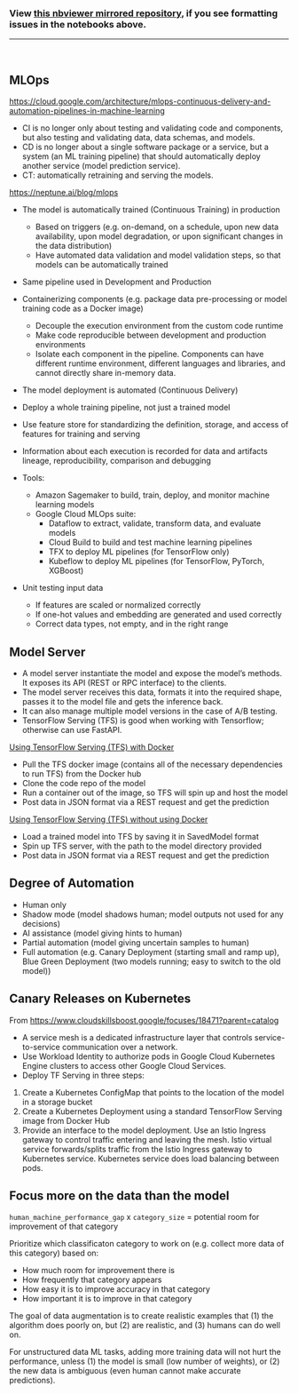 ### View [this nbviewer mirrored repository](https://nbviewer.org/github/kanru-wang/Coursera_MLOps), if you see formatting issues in the notebooks above.

--------------------------------

<br>

## MLOps

https://cloud.google.com/architecture/mlops-continuous-delivery-and-automation-pipelines-in-machine-learning

- CI is no longer only about testing and validating code and components, but also testing and validating data, data schemas, and models.
- CD is no longer about a single software package or a service, but a system (an ML training pipeline) that should automatically deploy another service (model prediction service).
- CT: automatically retraining and serving the models.

https://neptune.ai/blog/mlops

- The model is automatically trained (Continuous Training) in production
  - Based on triggers (e.g. on-demand, on a schedule, upon new data availability, upon model degradation, or upon significant changes in the data distribution)
  - Have automated data validation and model validation steps, so that models can be automatically trained
- Same pipeline used in Development and Production
- Containerizing components (e.g. package data pre-processing or model training code as a Docker image)
  - Decouple the execution environment from the custom code runtime
  - Make code reproducible between development and production environments
  - Isolate each component in the pipeline. Components can have different runtime environment, different languages and libraries, and cannot directly share in-memory data.
- The model deployment is automated (Continuous Delivery)
- Deploy a whole training pipeline, not just a trained model
- Use feature store for standardizing the definition, storage, and access of features for training and serving
- Information about each execution is recorded for data and artifacts lineage, reproducibility, comparison and debugging
- Tools:
  - Amazon Sagemaker to build, train, deploy, and monitor machine learning models
  - Google Cloud MLOps suite:
    - Dataflow to extract, validate, transform data, and evaluate models
    - Cloud Build to build and test machine learning pipelines
    - TFX to deploy ML pipelines (for TensorFlow only)
    - Kubeflow to deploy ML pipelines (for TensorFlow, PyTorch, XGBoost)

- Unit testing input data
  - If features are scaled or normalized correctly
  - If one-hot values and embedding are generated and used correctly
  - Correct data types, not empty, and in the right range

## Model Server

- A model server instantiate the model and expose the model’s methods. It exposes its API (REST or RPC interface) to the clients.
- The model server receives this data, formats it into the required shape, passes it to the model file and gets the inference back. 
- It can also manage multiple model versions in the case of A/B testing.
- TensorFlow Serving (TFS) is good when working with Tensorflow; otherwise can use FastAPI.

[Using TensorFlow Serving (TFS) with Docker](https://github.com/https-deeplearning-ai/machine-learning-engineering-for-production-public/blob/main/course4/week1-ungraded-labs/C4_W1_Lab_2_TFS_Docker.md)
-	Pull the TFS docker image (contains all of the necessary dependencies to run TFS) from the Docker hub
-	Clone the code repo of the model
-	Run a container out of the image, so TFS will spin up and host the model
-	Post data in JSON format via a REST request and get the prediction

[Using TensorFlow Serving (TFS) without using Docker](https://github.com/https-deeplearning-ai/machine-learning-engineering-for-production-public/blob/main/course4/week1-ungraded-labs/C4_W1_Lab_3_TFS.ipynb)
-	Load a trained model into TFS by saving it in SavedModel format
-	Spin up TFS server, with the path to the model directory provided
-	Post data in JSON format via a REST request and get the prediction

## Degree of Automation

- Human only
- Shadow mode (model shadows human; model outputs not used for any decisions)
- AI assistance (model giving hints to human)
- Partial automation (model giving uncertain samples to human)
- Full automation (e.g. Canary Deployment (starting small and ramp up), Blue Green Deployment (two models running; easy to switch to the old model))

## Canary Releases on Kubernetes
From https://www.cloudskillsboost.google/focuses/18471?parent=catalog

- A service mesh is a dedicated infrastructure layer that controls service-to-service communication over a network.
- Use Workload Identity to authorize pods in Google Cloud Kubernetes Engine clusters to access other Google Cloud Services.
- Deploy TF Serving in three steps:
1. Create a Kubernetes ConfigMap that points to the location of the model in a storage bucket
2. Create a Kubernetes Deployment using a standard TensorFlow Serving image from Docker Hub
3. Provide an interface to the model deployment. Use an Istio Ingress gateway to control traffic entering and leaving the mesh. Istio virtual service forwards/splits traffic from the Istio Ingress gateway to Kubernetes service. Kubernetes service does load balancing between pods.

## Focus more on the data than the model

`human_machine_performance_gap` x `category_size` =  potential room for improvement of that category

Prioritize which classificaton category to work on (e.g. collect more data of this category) based on:
- How much room for improvement there is
- How frequently that category appears
- How easy it is to improve accuracy in that category
- How important it is to improve in that category

The goal of data augmentation is to create realistic examples that (1) the algorithm does poorly on, but (2) are realistic, and (3) humans can do well on.

For unstructured data ML tasks, adding more training data will not hurt the performance, unless (1) the model is small (low number of weights), or (2) the new data is ambiguous (even human cannot make accurate predictions).
